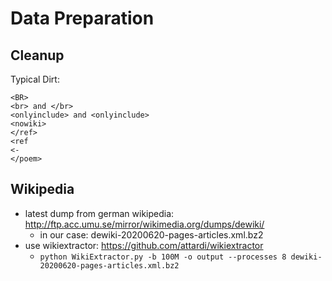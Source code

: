 # Data Preparation

## Cleanup
Typical Dirt:
```
<BR>
<br> and </br>
<onlyinclude> and <onlyinclude>
<nowiki>
</ref>
<ref
<-
</poem>
```

## Wikipedia
- latest dump from german wikipedia: http://ftp.acc.umu.se/mirror/wikimedia.org/dumps/dewiki/
  - in our case: dewiki-20200620-pages-articles.xml.bz2
- use wikiextractor: https://github.com/attardi/wikiextractor
  - `python WikiExtractor.py -b 100M -o output --processes 8 dewiki-20200620-pages-articles.xml.bz2`
